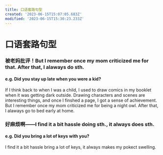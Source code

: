 ```yaml
---
title: 口语套路句型
created: '2023-06-15T15:07:05.683Z'
modified: '2023-06-15T15:30:23.233Z'
---
```


# 口语套路句型
### 被老妈批评！But I remember once my mom criticized me for that. After that, I alaways do sth.
#### e.g. Did you stay up late when you were a kid?
If I think back to when I was a child, I used to draw comics in my booklet when it was getting dark outside. Drawing characters and scenes are interesting things, and once I finshed a page, I got a sense of achievement. But I remember once my mom criticized me for being a night owl. After that, I alaways go to bed early at home.

### 好麻烦啊——I find it a bit hassle doing sth., it always does sth.
#### e.g. Did you bring a lot of keys with you?
I find it a bit hassle bring a lot of keys, it always makes my pokect 
swelling.
